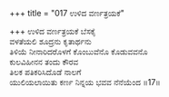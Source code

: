 +++
title = "017 ಉಳಿದ ವರ್ಣತ್ರಯಕೆ"

+++
ಉಳಿದ ವರ್ಣತ್ರಯಕೆ ಬೆಸಕೈ  
ವಳತೆಯಲಿ ಶೂದ್ರನು ಕೃತಾರ್ಥನು  
ತಿಳಿಯೆ ನೀನಾರಿದರೊಳಗೆ ಕೊಂಬುವೆನೊ ಕೊಡುವವನೊ  
ಕುಲವಿಹೀನನ ತಂದು ಕೌರವ  
ತಿಲಕ ಪತಿಕರಿಸಿದೊಡೆ ನಾಲಗೆ  
ಯುಲಿಯಲಾಯಿತು ಕರ್ಣ ನಿನ್ನಯ ಭವವ ನೆನೆಯೆಂದ     ॥17॥